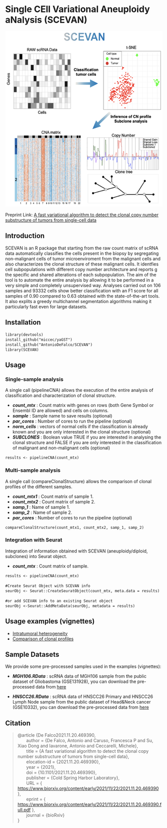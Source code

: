 # Single   CEll   Variational   Aneuploidy aNalysis  (SCEVAN)

<p align="center">
  <img width="560" height="560" src="https://github.com/AntonioDeFalco/SCEVAN/blob/main/SCEVAN.png">
</p>

Preprint Link: [A fast variational algorithm to detect the clonal copy number substructure of tumors from single-cell data](https://www.biorxiv.org/content/10.1101/2021.11.20.469390v1)

## Introduction

SCEVAN is an R package that starting from the raw count matrix of scRNA data automatically classifies the cells present in the biopsy by segregating non-malignant cells of tumor microenviroment from the malignant cells and also characterizes the clonal structure of these malignant cells. It identfies cell subpopulations with different copy number architecture and reports g the specific and shared alterations of each subpopulation. The aim of the tool is to automate the entire analysis by allowing it to be performed in a very simple and completely unsupervised way. Analyses carried out on 106 samples and 93332 cells show better classification with an F1 score for all samples of 0.90 compared to 0.63 obtained with the state-of-the-art tools. It also explits a greedy multichannel segmentation algorithms making it particularly fast even for large datasets. 

## Installation

```
library(devtools)
install_github("miccec/yaGST")
install_github("AntonioDeFalco/SCEVAN")
library(SCEVAN)
```

## Usage

### Single-sample analysis
A single call (pipelineCNA) allows the execution of the entire analysis of classification and characterization of clonal structure.

- ***count_mtx*** : Count matrix with genes on rows (both Gene Symbol or Ensembl ID are allowed) and cells on columns.
- ***sample*** : Sample name to save results (optional)
- ***par_cores*** : Number of cores to run the pipeline  (optional)
- ***norm_cells*** : vectors of normal cells if the classification is already known and you are only interested in the clonal structure (optional)
- ***SUBCLONES*** : Boolean value TRUE if you are interested in analysing the clonal structure and FALSE if you are only interested in the classification of malignant and non-malignant cells (optional)

```
results <- pipelineCNA(count_mtx)
```

### Multi-sample analysis
A single call (compareClonalStructure) allows the comparison of clonal profiles of the different samples.

- ***count_mtx1*** : Count matrix of sample 1.
- ***count_mtx2*** : Count matrix of sample 2.
- ***samp_1*** : Name of sample 1.
- ***samp_2*** : Name of sample 2.
- ***par_cores*** : Number of cores to run the pipeline  (optional)

```
compareClonalStructure(count_mtx1, count_mtx2, samp_1, samp_2)
```

### Integration with Seurat
Integration of information obtained with SCEVAN (aneuploidy/diploid, subclones) into Seurat object.

- ***count_mtx*** : Count matrix of sample.

```
results <- pipelineCNA(count_mtx)

#Create Seurat Object with SCEVAN info
seurObj <- Seurat::CreateSeuratObject(count_mtx, meta.data = results)

#or add SCEVAN info to an existing Seurat object
seurObj <-Seurat::AddMetaData(seurObj, metadata = results)
```

## Usage examples (vignettes)

- [Intratumoral heterogeneity](http://htmlpreview.github.io/?https://github.com/AntonioDeFalco/SCEVAN/blob/main/vignettes/IntratumoralHeterogeneityInGlioblastoma.html)
- [Comparison of clonal profiles](http://htmlpreview.github.io/?https://github.com/AntonioDeFalco/SCEVAN/blob/main/vignettes/ComparisonOfClonalProfiles.html)

## Sample Datasets

We provide some pre-processed samples used in the examples (vignettes):

- ***MGH106.RData*** : scRNA data of MGH106 sample from the public dataset of Gliobastoma (GSE131928), you can download the pre-processed data from [here](https://www.dropbox.com/s/b9udpvhnc2ez9pc/MGH106_data.RData?dl=0)

- ***HNSCC26.RData*** : scRNA data of HNSCC26 Primary and HNSCC26 Lymph Node sample from the public dataset of Head&Neck cancer (GSE10332), you can download the pre-processed data from [here](https://www.dropbox.com/s/6zns12amobs39g8/HNSCC26_data.RData?dl=0)

## Citation

> 
>@article {De Falco2021.11.20.469390,\
>&nbsp;&nbsp;&nbsp;&nbsp;&nbsp;&nbsp;	author = {De Falco, Antonio and Caruso, Francesca P and Su, Xiao Dong and Iavarone, Antonio and Ceccarelli, Michele},\
>&nbsp;&nbsp;&nbsp;&nbsp;&nbsp;&nbsp;	title = {A fast variational algorithm to detect the clonal copy number substructure of tumors from single-cell data},\
>&nbsp;&nbsp;&nbsp;&nbsp;&nbsp;&nbsp;	elocation-id = {2021.11.20.469390},\
>&nbsp;&nbsp;&nbsp;&nbsp;&nbsp;&nbsp;	year = {2021},\
>&nbsp;&nbsp;&nbsp;&nbsp;&nbsp;&nbsp;	doi = {10.1101/2021.11.20.469390},\
>&nbsp;&nbsp;&nbsp;&nbsp;&nbsp;&nbsp;	publisher = {Cold Spring Harbor Laboratory},\
&nbsp;&nbsp;&nbsp;&nbsp;&nbsp;&nbsp;	URL = { https://www.biorxiv.org/content/early/2021/11/22/2021.11.20.469390 },  
&nbsp;&nbsp;&nbsp;&nbsp;&nbsp;&nbsp;	eprint = { https://www.biorxiv.org/content/early/2021/11/22/2021.11.20.469390.full.pdf }, \
>&nbsp;&nbsp;&nbsp;&nbsp;&nbsp;&nbsp;	journal = {bioRxiv}\
>}
